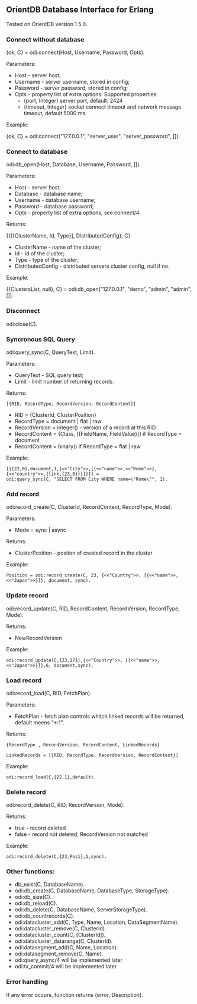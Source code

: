 ## OrientDB Database Interface for Erlang

Tested on OrientDB version 1.5.0.

### Connect without database

{ok, C} = odi:connect(Host, Username, Password, Opts).

Parameters:

 - Host      - server host;
 - Username  - server username, stored in config;
 - Password  - server password, stored in config;
 - Opts      - property list of extra options. Supported properties:
     - {port,     Integer}    server port, default: 2424
     - {timeout,  Integer}    socket connect timeout and network message timeout, default 5000 ms.

Example:

  {ok, C} = odi:connect("127.0.0.1", "server_user", "server_password", []).

### Connect to database

  odi:db_open(Host, Database, Username, Password, []).

Parameters:

 - Host      - server host;
 - Database  - database name;
 - Username  - database username;
 - Password  - database password;
 - Opts      - property list of extra options, see connect/4.

Returns:

  {{[{ClusterName, Id, Type}], DistributedConfig}, C}

 - ClusterName       - name of the cluster;
 - Id                - id of the cluster;
 - Type              - type of the cluster;
 - DistributedConfig - distributed servers cluster config, null if no.

Example:

  {{ClustersList, null}, C} = odi:db_open("127.0.0.1", "demo",  "admin", "admin", []).

### Disconnect

  odi:close(C).

### Syncronous SQL Query

  odi:query_sync(C, QueryText, Limit).

  Parameters:

 - QueryText - SQL query text;
 - Limit     - limit number of returning records.

  Returns:

    [{RID, RecordType, RecordVersion, RecordContent}]

 - RID = {ClusterId, ClusterPosition}
 - RecordType = document | flat | raw
 - RecordVersion = integer() - version of a record at this RID
 - RecordContent = {Class, [{FieldName, FieldValue}]} if RecordType = document
 - RecordContent = binary() if RecordType = flat | raw

  Example:

    [{{22,0},document,1,{<<"City">>,[{<<"name">>,<<"Rome">>},{<<"country">>,{link,{23,0}}}]}}] =
    odi:query_sync(C, "SELECT FROM City WHERE name=\"Rome\"", 1).

### Add record

  odi:record_create(C, ClusterId, RecordContent, RecordType, Mode).

  Parameters:

 - Mode = sync | async

  Returns:

 - ClusterPosition - positon of created record in the cluster

  Example:

    Position = odi:record_create(C, 23, {<<"Country">>, [{<<"name">>, <<"Japan">>}]}, document, sync).

### Update record

  odi:record_update(C, RID, RecordContent, RecordVersion, RecordType, Mode).

  Returns:

 - NewRecordVersion

  Example:

    odi:record_update(C,{23,171},{<<"Country">>, [{<<"name">>, <<"Japan">>}]},6, document,sync).

### Load record

  odi:record_load(C, RID, FetchPlan).

  Parameters:

 - FetchPlan  - fetch plan controls whitch linked records will be returned, default meens "*:1".

  Returns:

    {RecordType , RecordVersion, RecordContent, LinkedRecords}

    LinkedRecords = [{RID, RecordType, RecordVersion, RecordContent}]

  Example:

    odi:record_load(C,{22,1},default).

### Delete record

  odi:record_delete(C, RID, RecordVersion, Mode).

  Returns:

 - true  - record deleted
 - false - record not deleted, RecordVersion not matched

  Example:

    odi:record_delete(C,{23,Pos1},1,sync).

### Other functions:

 + db_exist(C, DatabaseName).
 + odi:db_create(C, DatabaseName, DatabaseType, StorageType).
 + odi:db_size(C).
 + odi:db_reload(C).
 + odi:db_delete(C, DatabaseName, ServerStorageType).
 + odi:db_countrecords(C).
 + odi:datacluster_add(C, Type, Name, Location, DataSegmentName).
 + odi:datacluster_remove(C, ClusterId).
 + odi:datacluster_count(C, [ClusterId]).
 + odi:datacluster_datarange(C, ClusterId).
 + odi:datasegment_add(C, Name, Location).
 + odi:datasegment_remove(C, Name).
 + odi:query_async/4 will be implemented later
 + odi:tx_commit/4 will be implemented later

### Error handling

  If any error occurs, function returns {error, Description}.